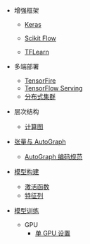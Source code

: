   - 增强框架
    - [Keras](/增强框架/Keras/README.md)
      
    - [Scikit Flow](/增强框架/Scikit%20Flow/README.md)
      
    - [TFLearn](/增强框架/TFLearn/README.md)
      
  - 多端部署
    - [TensorFire](/多端部署/TensorFire.md)
    - [TensorFlow Serving](/多端部署/TensorFlow%20Serving.md)
    - [分布式集群](/多端部署/分布式集群.md)
  - 层次结构
    - [计算图](/层次结构/计算图.md)
  - [张量与 AutoGraph](/张量与%20AutoGraph/README.md)
    - [AutoGraph 编码规范](/张量与%20AutoGraph/AutoGraph%20编码规范.md)
  - [模型构建](/模型构建/README.md)
    - [激活函数](/模型构建/激活函数.md)
    - [特征列](/模型构建/特征列.md)
  - [模型训练](/模型训练/README.md)
    - GPU
      - [单 GPU 设置](/模型训练/GPU/单%20GPU%20设置.md)